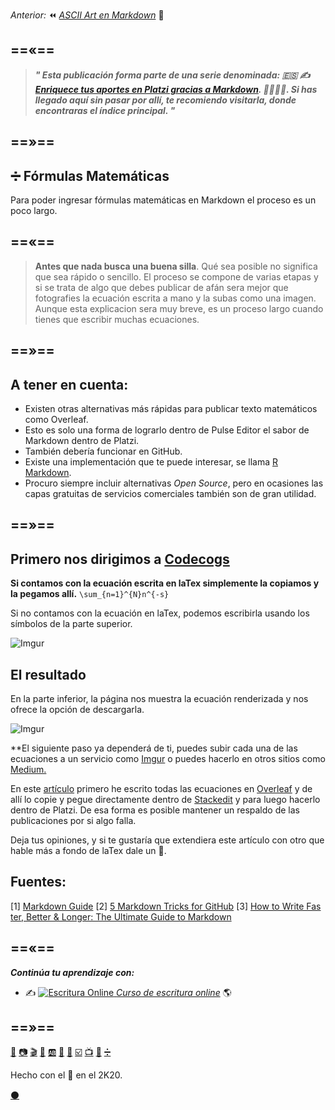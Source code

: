 
_Anterior:_ ⏪ [_ASCII Art en Markdown_](https://platzi.com/comunidad/ascii-art-en-markdown) 🔣

==«==
---
 
 
> _**" Esta publicación forma parte de una serie denominada: 🇪🇸 ✍️ [Enriquece tus aportes en Platzi gracias a Markdown](https://platzi.com/blog/enriquece-tus-aportes-en-platzi-gracias-a-markdown/). 👨‍🎨👩‍🎨. Si has llegado aquí sin pasar por allí, te recomiendo visitarla, donde encontraras el índice principal. "**_


==»==
---

## ➗ Fórmulas Matemáticas 

Para poder ingresar fórmulas matemáticas en Markdown el proceso es un poco largo.


==«==
---
 
> **Antes que nada busca una buena silla**. Qué sea posible no significa que sea rápido o sencillo. El proceso se compone de varias etapas y si se trata de algo que debes publicar de afán sera mejor que fotografies la ecuación escrita a mano y la subas como una imagen. Aunque esta explicacion sera muy breve, es un proceso largo cuando tienes que escribir muchas ecuaciones.


==»==
---

## A tener en cuenta:

* Existen otras alternativas más rápidas para publicar texto matemáticos como Overleaf. 
* Esto es solo una forma de lograrlo dentro de Pulse Editor el sabor de Markdown dentro de Platzi. 
* También debería funcionar en GitHub.
* Existe una implementación que te puede interesar, se llama [R Markdown](https://rmarkdown.rstudio.com/). 
* Procuro siempre incluir alternativas _Open Source_, pero en ocasiones las capas gratuitas de servicios comerciales también son de gran utilidad.

==»==
---
Primero nos dirigimos a [Codecogs](https://www.codecogs.com/latex/eqneditor.php)
---

**Si contamos con la ecuación escrita en laTex simplemente la copiamos y la pegamos allí.**     `\sum_{n=1}^{N}n^{-s}`

Si no contamos con la ecuación en laTex, podemos escribirla usando los símbolos de la parte superior. 


![Imgur](https://i.imgur.com/t1bOxue.png)
## El resultado

En la parte inferior, la página nos muestra la ecuación renderizada y nos ofrece la opción de descargarla.

![Imgur](https://i.imgur.com/P4PL4vb.gif)


**El siguiente paso ya dependerá de ti, puedes subir cada una de las ecuaciones a un servicio como [Imgur](https://imgur.com/) o puedes hacerlo en otros sitios como [Medium.](https://medium.com/@luiscarlos_40534/sobre-la-cantidad-de-n%C3%BAmeros-primos-por-debajo-de-una-cantidad-dada-%C3%BCber-die-anzahl-der-799ff571dd9)

En este [artículo](%5D%28https://platzi.com/tutoriales/1319-discretas/6238-hipotesis-de-riemann-traduccion-al-espanol/%29) primero he escrito todas las ecuaciones en [Overleaf](https://www.overleaf.com/) y de allí lo copie y pegue directamente dentro de [Stackedit](https://stackedit.io/) y para  luego hacerlo dentro de Platzi. De esa forma es posible mantener un respaldo de las publicaciones por si algo falla.

Deja tus opiniones, y si te gustaría que extendiera este artículo con otro que hable más a fondo de laTex dale un :green_heart:. 



Fuentes:
---

[1] [Markdown Guide](https://ia.net/writer/support/general/markdown-guide) 
[2] [5 Markdown Tricks for GitHub](https://grantwinney.com/cool-markdown-tricks-for-github/)
[3] [How to Write Fas ter, Better & Longer: The Ultimate Guide to Markdown](https://ghost.org/changelog/markdown/)

==«==
---

**_Continúa tu aprendizaje con:_**

* ✍️ [![Escritura Online](https://i.imgur.com/3gtTnRU.gif) _Curso de escritura online_](https://platzi.com/clases/escritura-online/ "Curso de escritura online") 🌎

==»==
---
[📖](https://platzi.com/comunidad/textos-en-markdown/ "Textos en Markdown")  [📷](https://platzi.com/comunidad/imagenes-en-markdown/ "Imágenes en Markdown") [🎬](https://platzi.com/comunidad/animaciones-en-markdown/ "Animaciones en Markdown") [🍕](https://platzi.com/comunidad/emojis-en-markdown/ "Emojis en Markdown") [🆎](https://platzi.com/comunidad/variables-en-markdown/ "Variables en Markdown") [🔲](https://platzi.com/comunidad/botones-en-markdown/ "Botones en Markdown")  [🌈](https://platzi.com/comunidad/colores-en-markdown/ "Colores en Markdown")  [☑️](https://platzi.com/comunidad/listas-y-tablas-en-markdown/ "Listas y Tablas en Markdown")  [📺](https://platzi.com/comunidad/videos-de-youtube-y-vimeo-en-markdown/ "Videos de Youtube y Vimeo en Markdown")  [🔣](https://platzi.com/comunidad/ascii-art-en-markdown/ "ASCII Art en Markdown")  [➗](https://platzi.com/comunidad/bonus-formulas-matematicas-en-markdown "Bonus: Fórmulas matemáticas en Markdown")



Hecho con el 💚 en el 2K20. 



[⚫](https://drive.google.com/file/d/1vwxFkvm25qPFEfGTLwNJwssfHWeJoX-s/view?usp=sharing  "Código fuente de esta página") 
